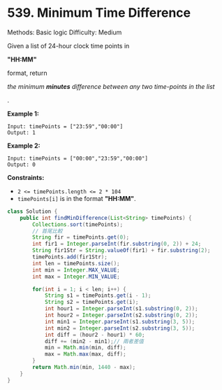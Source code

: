 # 539. Minimum Time Difference

Methods: Basic logic
Difficulty: Medium

Given a list of 24-hour clock time points in

**"HH:MM"**

format, return

*the minimum **minutes** difference between any two time-points in the list*

.

**Example 1:**

```
Input: timePoints = ["23:59","00:00"]
Output: 1

```

**Example 2:**

```
Input: timePoints = ["00:00","23:59","00:00"]
Output: 0

```

**Constraints:**

- `2 <= timePoints.length <= 2 * 104`
- `timePoints[i]` is in the format **"HH:MM"**.

```java
class Solution {
    public int findMinDifference(List<String> timePoints) {
        Collections.sort(timePoints);
        // 首尾比較
        String fir = timePoints.get(0);
        int fir1 = Integer.parseInt(fir.substring(0, 2)) + 24;
        String fir1Str = String.valueOf(fir1) + fir.substring(2);
        timePoints.add(fir1Str);
        int len = timePoints.size();
        int min = Integer.MAX_VALUE;
        int max = Integer.MIN_VALUE;

        for(int i = 1; i < len; i++) {
            String s1 = timePoints.get(i - 1);
            String s2 = timePoints.get(i);
            int hour1 = Integer.parseInt(s1.substring(0, 2));
            int hour2 = Integer.parseInt(s2.substring(0, 2));
            int min1 = Integer.parseInt(s1.substring(3, 5));
            int min2 = Integer.parseInt(s2.substring(3, 5));
            int diff = (hour2 - hour1) * 60;
            diff += (min2 - min1);// 兩者差值
            min = Math.min(min, diff);
            max = Math.max(max, diff);
        }
        return Math.min(min, 1440 - max);    
    }
}
```